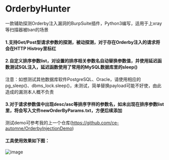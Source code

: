 # OrderbyHunter
一款辅助探测Orderby注入漏洞的BurpSuite插件，Python3编写，适用于上xray等扫描器被ban的场景

#### 1.支持Get/Post型请求参数的探测，被动探测，对于存在Orderby注入的请求将会在HTTP Histroy里标红


#### 2.自定义排序参数list，对设置的排序相关参数名自动替换参数值，并使用延迟函数测试SQL注入，延迟函数使用了常用的MySQL数据库里的sleep()
注意：如想测试其他数据库软件PostgreSQL、Oracle，请使用相应的pg_sleep()、dbms_lock.sleep()，未测试，简单替换payload可能不好使，由此造成的漏测本人概不负责


#### 3.对于请求参数值中出现desc/asc等排序字样的参数名，如未出现在排序参数list里，将会写入文件newOrderByParams.txt，方便后续添加


测试demo可参考我的上一个仓库(https://github.com/ce-automne/OrderbyInjectionDemo)

#### 工具使用效果如下图：

![image](https://user-images.githubusercontent.com/20917372/113467475-c315c380-9475-11eb-9469-1a8a451ecc15.png)


